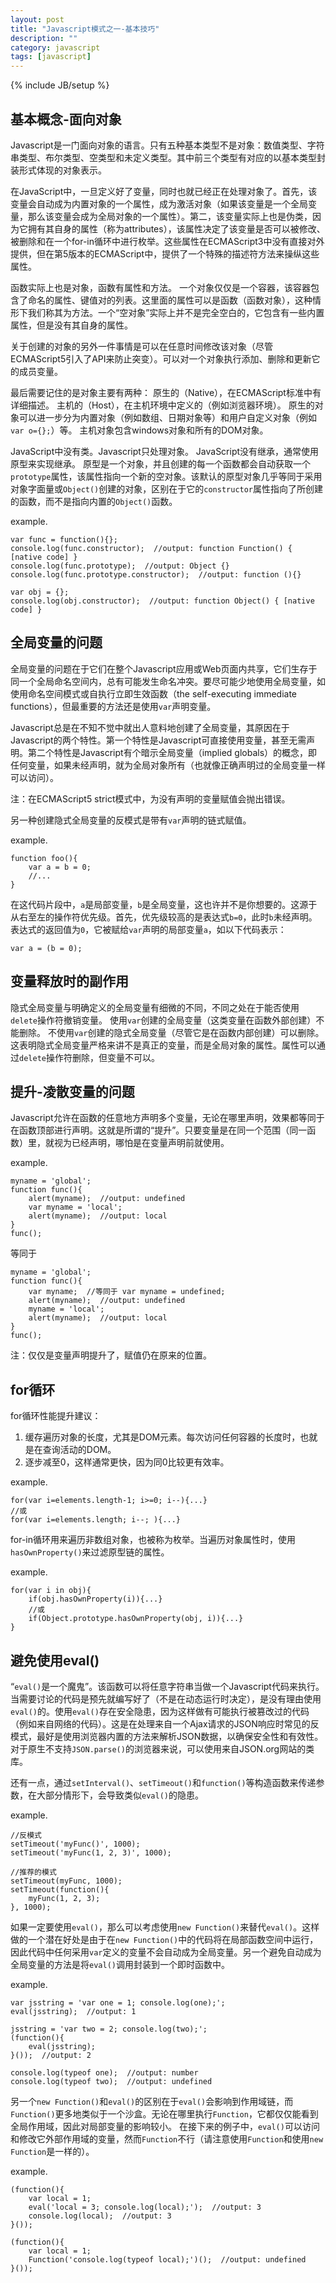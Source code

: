 ```yaml
---
layout: post
title: "Javascript模式之一-基本技巧"
description: ""
category: javascript
tags: [javascript]
---
```

{% include JB/setup %}

基本概念-面向对象
------------------
Javascript是一门面向对象的语言。只有五种基本类型不是对象：数值类型、字符串类型、布尔类型、空类型和未定义类型。其中前三个类型有对应的以基本类型封装形式体现的对象表示。

在JavaScript中，一旦定义好了变量，同时也就已经正在处理对象了。首先，该变量会自动成为内置对象的一个属性，成为激活对象（如果该变量是一个全局变量，那么该变量会成为全局对象的一个属性）。第二，该变量实际上也是伪类，因为它拥有其自身的属性（称为attributes），该属性决定了该变量是否可以被修改、被删除和在一个for-in循环中进行枚举。这些属性在ECMAScript3中没有直接对外提供，但在第5版本的ECMAScript中，提供了一个特殊的描述符方法来操纵这些属性。

函数实际上也是对象，函数有属性和方法。
一个对象仅仅是一个容器，该容器包含了命名的属性、键值对的列表。这里面的属性可以是函数（函数对象），这种情形下我们称其为方法。一个“空对象”实际上并不是完全空白的，它包含有一些内置属性，但是没有其自身的属性。

关于创建的对象的另外一件事情是可以在任意时间修改该对象（尽管ECMAScript5引入了API来防止突变）。可以对一个对象执行添加、删除和更新它的成员变量。

最后需要记住的是对象主要有两种：
原生的（Native），在ECMAScript标准中有详细描述。
主机的（Host），在主机环境中定义的（例如浏览器环境）。
原生的对象可以进一步分为内置对象（例如数组、日期对象等）和用户自定义对象（例如`var o={};`）等。
主机对象包含windows对象和所有的DOM对象。

JavaScript中没有类。Javascript只处理对象。
JavaScript没有继承，通常使用原型来实现继承。
原型是一个对象，并且创建的每一个函数都会自动获取一个`prototype`属性，该属性指向一个新的空对象。该默认的原型对象几乎等同于采用对象字面量或`Object()`创建的对象，区别在于它的`constructor`属性指向了所创建的函数，而不是指向内置的`Object()`函数。

example.

	var func = function(){};
	console.log(func.constructor);  //output: function Function() { [native code] }
	console.log(func.prototype);  //output: Object {}
	console.log(func.prototype.constructor);  //output: function (){}

	var obj = {};
	console.log(obj.constructor);  //output: function Object() { [native code] }


全局变量的问题
----------------
全局变量的问题在于它们在整个Javascript应用或Web页面内共享，它们生存于同一个全局命名空间内，总有可能发生命名冲突。要尽可能少地使用全局变量，如使用命名空间模式或自执行立即生效函数（the self-executing immediate functions），但最重要的方法还是使用`var`声明变量。

Javascript总是在不知不觉中就出人意料地创建了全局变量，其原因在于Javascript的两个特性。第一个特性是Javascript可直接使用变量，甚至无需声明。第二个特性是Javascript有个暗示全局变量（implied globals）的概念，即任何变量，如果未经声明，就为全局对象所有（也就像正确声明过的全局变量一样可以访问）。

注：在ECMAScript5 strict模式中，为没有声明的变量赋值会抛出错误。

另一种创建隐式全局变量的反模式是带有`var`声明的链式赋值。

example.
	
	function foo(){
		var a = b = 0;
		//...
	}

在这代码片段中，`a`是局部变量，`b`是全局变量，这也许并不是你想要的。这源于从右至左的操作符优先级。首先，优先级较高的是表达式`b=0`，此时`b`未经声明。表达式的返回值为`0`，它被赋给`var`声明的局部变量`a`，如以下代码表示：

	var a = (b = 0);


变量释放时的副作用
-------------------
隐式全局变量与明确定义的全局变量有细微的不同，不同之处在于能否使用`delete`操作符撤销变量。
使用`var`创建的全局变量（这类变量在函数外部创建）不能删除。
不使用`var`创建的隐式全局变量（尽管它是在函数内部创建）可以删除。
这表明隐式全局变量严格来讲不是真正的变量，而是全局对象的属性。属性可以通过`delete`操作符删除，但变量不可以。


提升-凌散变量的问题
--------------------
Javascript允许在函数的任意地方声明多个变量，无论在哪里声明，效果都等同于在函数顶部进行声明。这就是所谓的“提升”。只要变量是在同一个范围（同一函数）里，就视为已经声明，哪怕是在变量声明前就使用。

example.

	myname = 'global';
	function func(){
		alert(myname);  //output: undefined
		var myname = 'local';
	   	alert(myname);  //output: local
	}
	func();

等同于

	myname = 'global';
	function func(){
		var myname;  //等同于 var myname = undefined;
		alert(myname);  //output: undefined
		myname = 'local';
		alert(myname);  //output: local
	}
	func();

注：仅仅是变量声明提升了，赋值仍在原来的位置。


for循环
--------
for循环性能提升建议：
1. 缓存遍历对象的长度，尤其是DOM元素。每次访问任何容器的长度时，也就是在查询活动的DOM。
2. 逐步减至0，这样通常更快，因为同0比较更有效率。

example.

	for(var i=elements.length-1; i>=0; i--){...}
	//或
	for(var i=elements.length; i--; ){...}

for-in循环用来遍历非数组对象，也被称为枚举。当遍历对象属性时，使用`hasOwnProperty()`来过滤原型链的属性。

example.

	for(var i in obj){
		if(obj.hasOwnProperty(i)){...}
		//或
		if(Object.prototype.hasOwnProperty(obj, i)){...}
	}


避免使用eval()
---------------
“`eval()`是一个魔鬼”。该函数可以将任意字符串当做一个Javascript代码来执行。当需要讨论的代码是预先就编写好了（不是在动态运行时决定），是没有理由使用`eval()`的。使用`eval()`存在安全隐患，因为这样做有可能执行被篡改过的代码（例如来自网络的代码）。这是在处理来自一个Ajax请求的JSON响应时常见的反模式，最好是使用浏览器内置的方法来解析JSON数据，以确保安全性和有效性。对于原生不支持`JSON.parse()`的浏览器来说，可以使用来自JSON.org网站的类库。

还有一点，通过`setInterval()`、`setTimeout()`和`function()`等构造函数来传递参数，在大部分情形下，会导致类似`eval()`的隐患。

example.

	//反模式 
	setTimeout('myFunc()', 1000);
	setTimeout('myFunc(1, 2, 3)', 1000);

	//推荐的模式 
	setTimeout(myFunc, 1000);
	setTimeout(function(){
		myFunc(1, 2, 3);
	}, 1000);


如果一定要使用`eval()`，那么可以考虑使用`new Function()`来替代`eval()`。这样做的一个潜在好处是由于在`new Function()`中的代码将在局部函数空间中运行，因此代码中任何采用`var`定义的变量不会自动成为全局变量。另一个避免自动成为全局变量的方法是将`eval()`调用封装到一个即时函数中。

example.

	var jsstring = 'var one = 1; console.log(one);';
	eval(jsstring);  //output: 1

	jsstring = 'var two = 2; console.log(two);';
	(function(){
		eval(jsstring);
	}());  //output: 2

	console.log(typeof one);  //output: number
	console.log(typeof two);  //output: undefined

另一个`new Function()`和`eval()`的区别在于`eval()`会影响到作用域链，而`Function()`更多地类似于一个沙盒。无论在哪里执行`Function`，它都仅仅能看到全局作用域，因此对局部变量的影响较小。
在接下来的例子中，`eval()`可以访问和修改它外部作用域的变量，然而`Function`不行（请注意使用`Function`和使用`new Function`是一样的）。

example.

	(function(){
		var local = 1;
		eval('local = 3; console.log(local);');  //output: 3
		console.log(local);  //output: 3
	}());
	
	(function(){
		var local = 1;
		Function('console.log(typeof local);')();  //output: undefined
	}());
